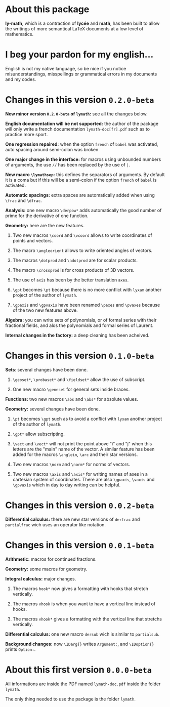 About this package
==================

**ly-math**, which is a contraction of **lycée** and **math**, has been built to allow the writings of more semantical LaTeX documents at a low level of mathematics.


I beg your pardon for my english...
===================================

English is not my native language, so be nice if you notice misunderstandings, misspellings or grammatical errors in my documents and my codes.



Changes in this version `0.2.0-beta`
====================================

**New minor version ``0.2.0-beta`` of ``lymath``:** see all the changes below.


**English documentation will be not supported:** the author of the package will only write a french documentation `lymath-doc[fr].pdf` such as to practice more sport.


**One regression repaired:** when the option ``french`` of ``babel`` was activated, auto spacing around semi-colon was broken.


**One major change in the interface:** for macros using unbounded numbers of arguments, the use ``//`` has been replaced by the use of ``|``.


**New macro ``\lymathsep``:** this defines the separators of arguments. By default it is a coma but if this will be a semi-colon if the option ``french`` of ``babel`` is activated.


**Automatic spacings:** extra spaces are automatically added when using ``\frac`` and ``\dfrac``.


**Analysis:** one new macro ``\derpow*`` adds automatically the good number of prime for the derivative of one function.


**Geometry:** here are the new features.

1. Two new macros ``\coord`` and ``\vcoord`` allows to write coordinates of points and vectors.

2. The macro ``\angleorient`` allows to write oriented angles of vectors.

3. The macros ``\dotprod`` and ``\adotprod`` are for scalar products.

4. The macro ``\crossprod`` is for cross products of 3D vectors.

5. The use of ``axis`` has been by the better translation ``axes``.

6. ``\gpt`` becomes ``\pt`` because there is no more conflict with ``lyxam`` another project of the author of ``lymath``.

7. ``\gpaxis`` and ``\gpvaxis`` have been renamed ``\paxes`` and ``\pvaxes`` because of the two new features above.


**Algebra:**  you can write sets of polynomials, or of formal series with their fractional fields, and alos the polynomials and formal series of Laurent.


**Internal changes in the factory:** a deep cleaning has been acheived.


Changes in this version `0.1.0-beta`
====================================

**Sets**: several changes have been done.

1. ``\geoset*``, ``\probaset*`` and ``\fieldset*`` allow the use of subscript.

2. One new macro ``\geneset`` for general sets inside braces.


**Functions:** two new macros ``\abs`` and ``\abs*`` for absolute values.


**Geometry:** several changes have been done.

1. ``\pt`` becomes ``\gpt`` such as to avoid a conflict with `lyxam` another project of the author of `lymath`.

2. ``\gpt*`` allow subscripting.

3. ``\vect`` and ``\vect*`` will not print the point above "i" and "j" when this letters are the "main" name of the vector.
A similar feature has been added for the macros ``\anglein``, ``\arc`` and their star versions.

4. Two new macros ``\norm`` and ``\norm*`` for norms of vectors.

5. Two new macros ``\axis`` and ``\axis*`` for writing names of axes in a cartesian system of coordinates.
There are also ``\gpaxis``, ``\vaxis`` and ``\gpvaxis`` which in day to day writing can be helpful.


Changes in this version `0.0.2-beta`
====================================

**Differential calculus:** there are new star versions of ``derfrac`` and ``partialfrac`` wich uses an operator like notation.


Changes in this version `0.0.1-beta`
====================================

**Arithmetic:** macros for continued fractions.


**Geometry:** some macros for geometry.


**Integral calculus:** major changes.

1. The macros ``hook*`` now gives a formatting with hooks that stretch vertically.

2. The macros ``vhook`` is when you want to have a vertical line instead of hooks.

3. The macros ``vhook*`` gives a formatting with the vertical line that stretchs vertically.


**Differential calculus:** one new macro ``dersub`` wich is similar to ``partialsub``.


**Background changes:** now ``\IDarg{}`` writes ``Argument:``, and ``\IDoption{}`` prints ``Option:``.


About this first version `0.0.0-beta`
=====================================

All informations are inside the PDF named `lymath-doc.pdf` inside the folder `lymath`.

The only thing needed to use the package is the folder `lymath`.